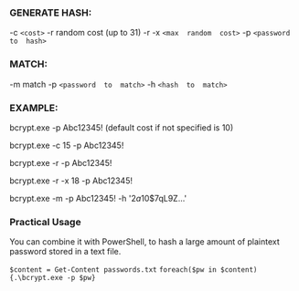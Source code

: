### GENERATE HASH:

-c `<cost>`
-r random cost (up to 31) 
-r -x `<max  random  cost>`
-p `<password  to  hash>`

### MATCH:

-m match
-p `<password  to  match>`
-h `<hash  to  match>`

### EXAMPLE:

bcrypt.exe -p Abc12345! (default cost if not specified is 10)

bcrypt.exe -c 15 -p Abc12345!

bcrypt.exe -r -p Abc12345!

bcrypt.exe -r -x 18 -p Abc12345!

bcrypt.exe -m -p Abc12345! -h '$2a$10$7qL9Z...'

 ### Practical Usage
You can combine it with PowerShell, to hash a large amount of plaintext password stored in a text file.

``$content = Get-Content passwords.txt``
``foreach($pw in $content){.\bcrypt.exe -p $pw}``